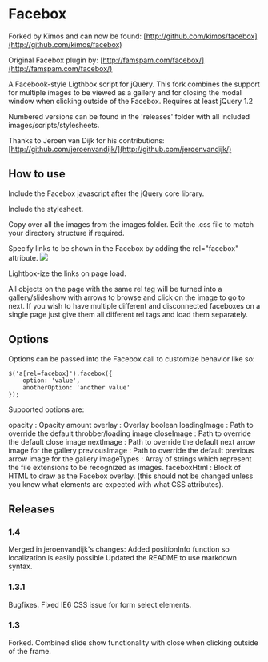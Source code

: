 # Facebox

Forked by Kimos and can now be found:
[http://github.com/kimos/facebox](http://github.com/kimos/facebox)

Original Facebox plugin by:
[http://famspam.com/facebox/](http://famspam.com/facebox/)

A Facebook-style Ligthbox script for jQuery.  This fork combines the support for multiple images to be viewed as a gallery and for closing the modal window when clicking outside of the Facebox.  Requires at least jQuery 1.2

Numbered versions can be found in the 'releases' folder with all included images/scripts/stylesheets.

Thanks to Jeroen van Dijk for his contributions:
[http://github.com/jeroenvandijk/](http://github.com/jeroenvandijk/)


## How to use

Include the Facebox javascript after the jQuery core library.
	<script src="javascripts/facebox.js" type="text/javascript"></script>

Include the stylesheet.
	<link href="stylesheets/facebox.css" rel="stylesheet" type="text/css" />

Copy over all the images from the images folder. Edit the .css file to match your directory structure if required.

Specify links to be shown in the Facebox by adding the rel="facebox" attribute.
	<a href="path/to/image.jpg" rel="facebox"><img src="path/to/thumbnail.jpg" /></a>

Lightbox-ize the links on page load. 
	<script type="text/javascript">
	$(document).ready(function($) {
		$('a[rel=facebox]').facebox();
	}); 
	</script>

All objects on the page with the same rel tag will be turned into a gallery/slideshow with arrows to browse and click on the image to go to next. If you wish to have multiple different and disconnected faceboxes on a single page just give them all different rel tags and load them separately.
	<script type="text/javascript">
	$(document).ready(function($) {
		$('a[rel=faceboxText]').facebox();
		$('a[rel=faceboxImages]').facebox();
	});
	</script>


## Options

Options can be passed into the Facebox call to customize behavior like so:

	$('a[rel=facebox]').facebox({
		option: 'value',
		anotherOption: 'another value'
	});

Supported options are:

opacity       : Opacity amount
overlay       : Overlay boolean
loadingImage  : Path to override the default throbber/loading image
closeImage    : Path to override the default close image
nextImage     : Path to override the default next arrow image for the gallery
previousImage : Path to override the default previous arrow image for the gallery
imageTypes    : Array of strings which represent the file extensions to be recognized as images.
faceboxHtml   : Block of HTML to draw as the Facebox overlay. (this should not be changed unless you know what elements are expected with what CSS attributes).


## Releases

### 1.4
Merged in jeroenvandijk's changes: Added positionInfo function so localization is easily possible
Updated the README to use markdown syntax.

### 1.3.1
Bugfixes. Fixed IE6 CSS issue for form select elements.

### 1.3
Forked. Combined slide show functionality with close when clicking outside of the frame.
